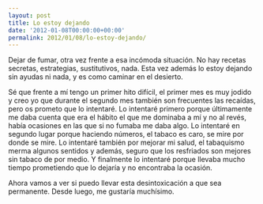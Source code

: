 ```yaml
---
layout: post
title: Lo estoy dejando
date: '2012-01-08T00:00:00+00:00'
permalink: 2012/01/08/lo-estoy-dejando/
---
```

Dejar de fumar, otra vez frente a esa incómoda situación. No hay recetas secretas, estrategias, sustitutivos, nada. Esta vez además lo estoy dejando sin ayudas ni nada, y es como caminar en el desierto.

Sé que frente a mí tengo un primer hito difícil, el primer mes es muy jodido y creo yo que durante el segundo mes también son frecuentes las recaídas, pero os prometo que lo intentaré. Lo intentaré primero porque últimamente me daba cuenta que era el hábito el que me dominaba a mí y no al revés, había ocasiones en las que si no fumaba me daba algo. Lo intentaré en segundo lugar porque haciendo números, el tabaco es caro, se mire por donde se mire. Lo intentaré también por mejorar mi salud, el tabaquismo merma algunos sentidos y además, seguro que los resfriados son mejores sin tabaco de por medio. Y finalmente lo intentaré porque llevaba mucho tiempo prometiendo que lo dejaría y no encontraba la ocasión.

Ahora vamos a ver si puedo llevar esta desintoxicación a que sea permanente. Desde luego, me gustaría muchísimo.
